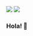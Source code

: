 ![](https://2.bp.blogspot.com/-zYazmMmvEbE/WhHVU8dDssI/AAAAAAAATxE/wTXdf264YLg9rYBh_sFKK8MUQXN1ynIggCLcBGAs/s1600/BarraNavidadCTV%252C7a.gif=500x281)
![](https://2.bp.blogspot.com/-zYazmMmvEbE/WhHVU8dDssI/AAAAAAAATxE/wTXdf264YLg9rYBh_sFKK8MUQXN1ynIggCLcBGAs/s1600/BarraNavidadCTV%252C7a.gif=500x281)

### Hola! 👋


<!--

Here are some ideas to get you started:

- 🔭 I’m currently working on ...
- 🌱 I’m currently learning ...
- 👯 I’m looking to collaborate on ...
- 🤔 I’m looking for help with ...
- 💬 Ask me about ...
- 📫 How to reach me: ...
- 😄 Pronouns: ...
- ⚡ Fun fact: ...
-->
